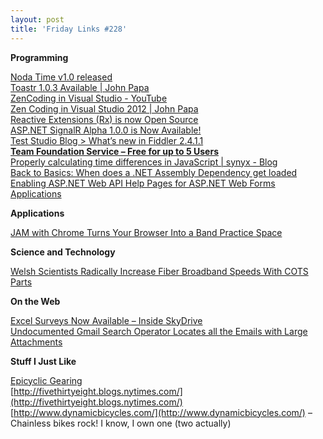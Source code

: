 ```yaml
---
layout: post
title: 'Friday Links #228'
---
```

**Programming**

[Noda Time v1.0 released](http://msmvps.com/blogs/jon_skeet/archive/2012/11/07/noda-time-v1-0-released.aspx)   
[Toastr 1.0.3 Available | John Papa](http://www.johnpapa.net/toastr-1-0-3-available/)   
[ZenCoding in Visual Studio - YouTube](http://www.youtube.com/watch?v=FwOD7aFz_Es&feature=youtu.be)   
[Zen Coding in Visual Studio 2012 | John Papa](http://www.johnpapa.net/zen-coding-in-visual-studio-2012/)   
[Reactive Extensions (Rx) is now Open Source](http://www.hanselman.com/blog/ReactiveExtensionsRxIsNowOpenSource.aspx)   
[ASP.NET SignalR Alpha 1.0.0 is Now Available!](http://www.tugberkugurlu.com/archive/asp-net-signalr-alpha-1-0-0-is-now-available)   
[Test Studio Blog > What’s new in Fiddler 2.4.1.1](http://www.telerik.com/automated-testing-tools/blog/12-11-02/what-rsquo-s-new-in-fiddler-2-4-1-1.aspx)   
[**Team Foundation Service – Free for up to 5 Users**](https://tfs.visualstudio.com/)   
[Properly calculating time differences in JavaScript | synyx - Blog](http://blog.synyx.de/2012/11/properly-calculating-time-differences-in-javascript/)   
[Back to Basics: When does a .NET Assembly Dependency get loaded](http://www.west-wind.com/weblog/posts/2012/Nov/03/Back-to-Basics-When-does-a-NET-Assembly-Dependency-get-loaded)   
[Enabling ASP.NET Web API Help Pages for ASP.NET Web Forms Applications](http://blogs.msdn.com/b/webdev/archive/2012/11/08/enabling-asp-net-web-api-help-pages-for-asp-net-web-forms-applications.aspx)

**Applications**

[JAM with Chrome Turns Your Browser Into a Band Practice Space](http://lifehacker.com/5958789/jam-with-chrome-turns-your-browser-into-a-band-practice-space)

**Science and Technology**

[Welsh Scientists Radically Increase Fiber Broadband Speeds With COTS Parts](http://tech.slashdot.org/story/12/11/06/1549234/welsh-scientists-radically-increase-fiber-broadband-speeds-with-cots-parts)

**On the Web**

[Excel Surveys Now Available – Inside SkyDrive](http://blogs.windows.com/skydrive/b/skydrive/archive/2012/11/08/excel-surveys-now-available.aspx)   
[Undocumented Gmail Search Operator Locates all the Emails with Large Attachments](http://www.labnol.org/internet/gmail-size-search/26669/)

**Stuff I Just Like**

[Epicyclic Gearing](http://bl.ocks.org/1353700)   
[http://fivethirtyeight.blogs.nytimes.com/](http://fivethirtyeight.blogs.nytimes.com/)   
[http://www.dynamicbicycles.com/](http://www.dynamicbicycles.com/) – Chainless bikes rock! I know, I own one (two actually)
